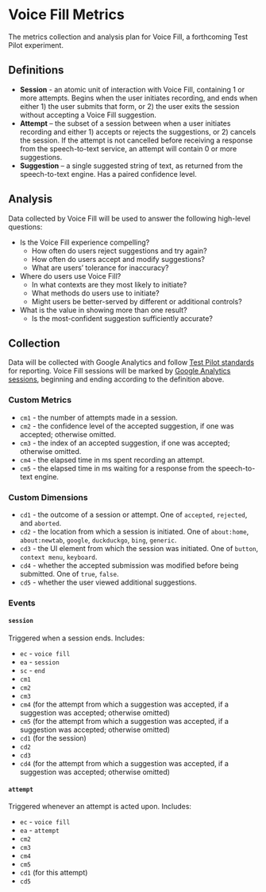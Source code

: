 # Voice Fill Metrics
The metrics collection and analysis plan for Voice Fill, a forthcoming Test Pilot experiment.

## Definitions
- **Session** - an atomic unit of interaction with Voice Fill, containing 1 or more attempts. Begins when the user initiates recording, and ends when either 1) the user submits that form, or 2) the user exits the session without accepting a Voice Fill suggestion.
- **Attempt** – the subset of a session between when a user initiates recording and either 1) accepts or rejects the suggestions, or 2) cancels the session. If the attempt is not cancelled before receiving a response from the speech-to-text service, an attempt will contain 0 or more suggestions.
- **Suggestion** – a single suggested string of text, as returned from the speech-to-text engine. Has a paired confidence level.

## Analysis
Data collected by Voice Fill will be used to answer the following high-level questions:

- Is the Voice Fill experience compelling?
	- How often do users reject suggestions and try again?
	- How often do users accept and modify suggestions?
	- What are users’ tolerance for inaccuracy?
- Where do users use Voice Fill?
	- In what contexts are they most likely to initiate?
	- What methods do users use to initiate?
	- Might users be better-served by different or additional controls?
- What is the value in showing more than one result?
	- Is the most-confident suggestion sufficiently accurate?

## Collection
Data will be collected with Google Analytics and follow [Test Pilot standards](https://github.com/mozilla/testpilot/blob/master/docs/experiments/ga.md) for reporting. Voice Fill sessions will be marked by [Google Analytics sessions](https://developers.google.com/analytics/devguides/collection/protocol/v1/parameters#session), beginning and ending according to the definition above.

### Custom Metrics
- `cm1` - the number of attempts made in a session.
- `cm2` - the confidence level of the accepted suggestion, if one was accepted; otherwise omitted.
- `cm3` - the index of an accepted suggestion, if one was accepted; otherwise omitted.
- `cm4` - the elapsed time in ms spent recording an attempt.
- `cm5` - the elapsed time in ms waiting for a response from the speech-to-text engine.

### Custom Dimensions
- `cd1` - the outcome of a session or attempt. One of `accepted`, `rejected`, and `aborted`.
- `cd2` - the location from which a session is initiated. One of `about:home`, `about:newtab`, `google`, `duckduckgo`, `bing`, `generic`.
- `cd3` - the UI element from which the session was initiated. One of `button`, `context menu`, `keyboard`.
- `cd4` - whether the accepted submission was modified before being submitted. One of `true`, `false`.
- `cd5` - whether the user viewed additional suggestions.

### Events

#### `session`
Triggered when a session ends. Includes:

- `ec` - `voice fill`
- `ea` - `session`
- `sc` - `end`
- `cm1`
- `cm2`
- `cm3`
- `cm4` (for the attempt from which a suggestion was accepted, if a suggestion was accepted; otherwise omitted)
- `cm5` (for the attempt from which a suggestion was accepted, if a suggestion was accepted; otherwise omitted)
- `cd1` (for the session)
- `cd2`
- `cd3`
- `cd4` (for the attempt from which a suggestion was accepted, if a suggestion was accepted; otherwise omitted)

#### `attempt`
Triggered whenever an attempt is acted upon. Includes:

- `ec` - `voice fill`
- `ea` - `attempt`
- `cm2`
- `cm3`
- `cm4`
- `cm5`
- `cd1` (for this attempt)
- `cd5`
